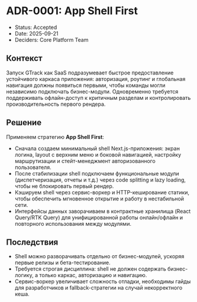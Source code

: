 # ADR-0001: App Shell First

- Status: Accepted
- Date: 2025-09-21
- Deciders: Core Platform Team

## Контекст

Запуск GTrack как SaaS подразумевает быстрое предоставление устойчивого каркаса приложения: авторизация, роутинг и глобальная навигация должны появиться первыми, чтобы команды могли независимо подключать бизнес-модули. Одновременно требуется поддерживать офлайн-доступ к критичным разделам и контролировать производительность первого рендера.

## Решение

Применяем стратегию **App Shell First**:

- Сначала создаем минимальный shell Next.js-приложения: экран логина, layout с верхним меню и боковой навигацией, настройку маршрутизации и стейт-менеджмент авторизованного пользователя.
- После стабилизации shell подключаем функциональные модули (диспетчеризация, отчеты и т.д.) через code splitting и lazy loading, чтобы не блокировать первый рендер.
- Кэшируем shell через сервис-воркер и HTTP-кеширование статики, чтобы обеспечить мгновенное открытие и работу в нестабильной сети.
- Интерфейсы данных заворачиваем в контрактные хранилища (React Query/RTK Query) для унифицированной работы онлайн/офлайн и повторного использования между модулями.

## Последствия

- Shell можно разворачивать отдельно от бизнес-модулей, ускоряя первые релизы и бета-тестирование.
- Требуется строгая дисциплина: shell не должен содержать бизнес-логику, а только каркас, авторизацию и навигацию.
- Сервис-воркер увеличивает сложность отладки, необходимы гайды для разработчиков и fallback-стратегии на случай некорректного кеша.
